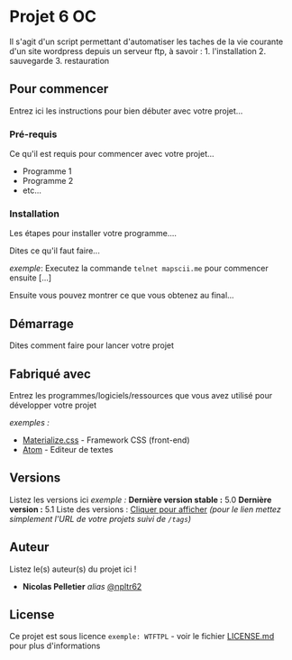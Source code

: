# Projet 6 OC

Il s'agit d'un script permettant d'automatiser les taches de la vie courante d'un site wordpress depuis un serveur ftp, à savoir :
    1. l'installation
    2. sauvegarde
    3. restauration

## Pour commencer

Entrez ici les instructions pour bien débuter avec votre projet...

### Pré-requis

Ce qu'il est requis pour commencer avec votre projet...

- Programme 1
- Programme 2
- etc...

### Installation

Les étapes pour installer votre programme....

Dites ce qu'il faut faire...

_exemple_: Executez la commande ``telnet mapscii.me`` pour commencer ensuite [...]


Ensuite vous pouvez montrer ce que vous obtenez au final...

## Démarrage

Dites comment faire pour lancer votre projet

## Fabriqué avec

Entrez les programmes/logiciels/ressources que vous avez utilisé pour développer votre projet

_exemples :_
* [Materialize.css](http://materializecss.com) - Framework CSS (front-end)
* [Atom](https://atom.io/) - Editeur de textes

## Versions
Listez les versions ici 
_exemple :_
**Dernière version stable :** 5.0
**Dernière version :** 5.1
Liste des versions : [Cliquer pour afficher](https://github.com/your/project-name/tags)
_(pour le lien mettez simplement l'URL de votre projets suivi de ``/tags``)_

## Auteur
Listez le(s) auteur(s) du projet ici !
* **Nicolas Pelletier** _alias_ [@npltr62](https://github.com/npltr62)


## License

Ce projet est sous licence ``exemple: WTFTPL`` - voir le fichier [LICENSE.md](LICENSE.md) pour plus d'informations


